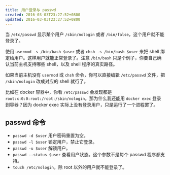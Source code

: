 ```yaml
---
title: 用户登录与 passwd
created: 2016-03-03T23:27:52+0800
updated: 2016-03-03T23:27:52+0800
---
```



当 `/etc/passwd` 显示某个用户 `/sbin/nologin` 或者 `/bin/false`，这个用户就不能登录了。

使用 `usermod -s /bin/bash $user` 或者 `chsh -s /bin/bash $user` 来把 shell 绑定给用户。这样用户就能正常登录了。注意 `/bin/bash` 只是个例子，你要自己确认当前主机支持哪些 shell，以及 shell 程序的真实路径。

如果当前主机没有 `usermod` 或 `chsh` 命令，你可以直接编辑 `/etc/passwd` 文件，把 `/sbin/nologin` 改成对应的 shell 就行了。

比如在 docker 容器中，你看 `/etc/passwd` 会发现都是 `root:x:0:0:root:/root:/sbin/nologin`。那为什么我还能用 `docker exec` 登录到容器？因为 docker exec 实际上没有登录用户，只是运行了一个进程罢了。

## passwd 命令

- `passwd -d $user` 用户密码重置为空。
- `passwd -l $user` 锁定用户，禁止它登录。
- `passwd -u $user` 解锁用户。
- `passwd --status $user` 查看用户状态。这个参数不是每个 passwd 程序都支持。
- `touch /etc/nologin`，除 root 以外的用户就不能登录了。
